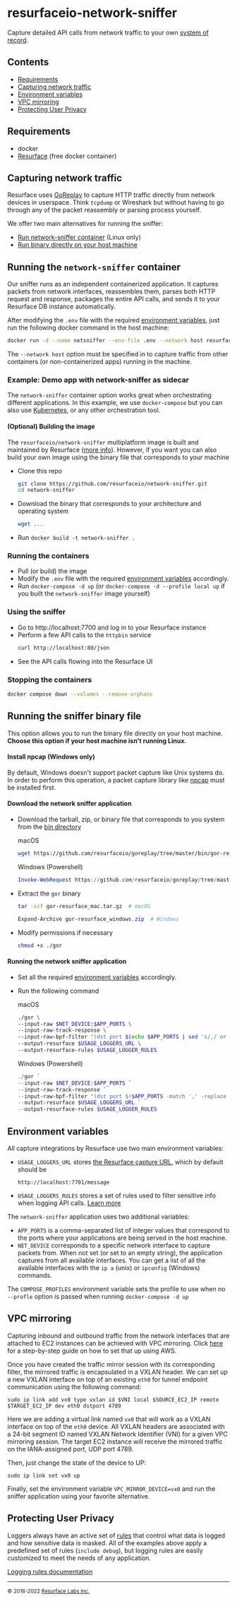 # resurfaceio-network-sniffer

Capture detailed API calls from network traffic to your own [system of record](https://resurface.io).

## Contents

- [Requirements](#requirements)
- [Capturing network traffic](#capturing-network-traffic)
- [Environment variables](#environment-variables)
- [VPC mirroring](#vpc-mirroring)
- [Protecting User Privacy](#protecting-user-privacy)

## Requirements

- docker
- [Resurface](https://resurface.io/installation) (free docker container)

## Capturing network traffic

Resurface uses [GoReplay](https://github.com/resurfaceio/goreplay) to capture HTTP traffic directly from network devices in userspace. Think `tcpdump` or Wireshark but without having to go through any of the packet reassembly or parsing process yourself.

We offer two main alternatives for running the sniffer:
- [Run network-sniffer container](#network-sniffer-container) (Linux only)
- [Run binary directly on your host machine](#direct-approach)

## Running the `network-sniffer` container

Our sniffer runs as an independent containerized application. It captures packets from network interfaces, reassembles them, parses both HTTP request and response, packages the entire API calls, and sends it to your Resurface DB instance automatically.

After modifying the `.env` file with the required [environment variables](#environment-variables), just run the following docker command in the host machine:

```bash
docker run -d --name netsniffer --env-file .env --network host resurfaceio/network-sniffer:1.2.3
```

The `--network host` option must be specified in to capture traffic from other containers (or non-containerized apps) running in the machine.

### Example: Demo app with network-sniffer as sidecar

The `network-sniffer` container option works great when orchestrating different applications. In this example, we use `docker-compose` but you can also use [Kubernetes](https://resurface.io/docs#sniffer-daemonset), or any other orchestration tool.

#### (Optional) Building the image

The `resurfaceio/network-sniffer` multiplatform image is built and maintained by Resurface ([more info](./buildx/README.md)). However, if you want you can also build your own image using the binary file that corresponds to your machine

- Clone this repo
    ```bash
    git clone https://github.com/resurfaceio/network-sniffer.git
    cd network-sniffer
    ```
- Download the binary that corresponds to your architecture and operating system
    ```bash
    wget ...
    ```
- Run `docker build -t network-sniffer .`

### Running the containers

- Pull (or build) the image
- Modify the `.env` file with the required [environment variables](#environment-variables) accordingly.
- Run `docker-compose -d up` (or `docker-compose -d --profile local up` if you built the `network-sniffer` image yourself)

### Using the sniffer

- Go to http://localhost:7700 and log in to your Resurface instance
- Perform a few API calls to the `httpbin` service
    ```bash
    curl http://localhost:80/json
    ```
- See the API calls flowing into the Resurface UI

### Stopping the containers

```bash
docker compose down --volumes --remove-orphans
```

## Running the sniffer binary file

This option allows you to run the binary file directly on your host machine. **Choose this option if your host machine isn't running Linux.**

#### Install npcap (Windows only)

By default, Windows doesn't support packet capture like Unix systems do. In order to perform this operation, a packet capture library like [npcap](https://nmap.org/npcap/) must be installed first.

#### Download the network sniffer application

- Download the tarball, zip, or binary file that corresponds to you system from the [bin directory](https://github.com/resurfaceio/goreplay/tree/master/bin)

    macOS
    ```bash
    wget https://github.com/resurfaceio/goreplay/tree/master/bin/gor-resurface_mac.tar.gz
    ```
    Windows (Powershell)
    ```powershell
    Invoke-WebRequest https://github.com/resurfaceio/goreplay/tree/master/bin/gor-resurface_windows.zip -OutFile C:\gor-resurface_windows.zip
    ```
- Extract the `gor` binary
    ```bash
    tar -xzf gor-resurface_mac.tar.gz  # macOS
    ```
    ```powershell
    Expand-Archive gor-resurface_windows.zip  # Windows
    ```
- Modify permissions if necessary
    ```bash
    chmod +x ./gor
    ```

#### Running the network sniffer application

- Set all the required [environment variables](#environment-variables) accordingly.
- Run the following command

    macOS
    ```bash
    ./gor \
    --input-raw $NET_DEVICE:$APP_PORTS \
    --input-raw-track-response \
    --input-raw-bpf-filter "(dst port $(echo $APP_PORTS | sed 's/,/ or /g')) or (src port $(echo $APP_PORTS | sed 's/,/ or /g'))" \
    --output-resurface $USAGE_LOGGERS_URL \
    --output-resurface-rules $USAGE_LOGGER_RULES
    ```
    Windows (Powershell)
    ```powershell
    ./gor `
    --input-raw $NET_DEVICE:$APP_PORTS `
    --input-raw-track-response `
    --input-raw-bpf-filter "(dst port $($APP_PORTS -match ',' -replace ' or ')) or (src port $($APP_PORTS -match ',' -replace ' or '))" `
    --output-resurface $USAGE_LOGGERS_URL `
    --output-resurface-rules $USAGE_LOGGER_RULES
    ```

## Environment variables

All capture integrations by Resurface use two main environment variables:

- `USAGE_LOGGERS_URL` stores [the Resurface capture URL](https://resurface.io/docs#getting-capture-url), which by default should be
    ```
    http://localhost:7701/message
    ```
- `USAGE_LOGGERS_RULES` stores a set of rules used to filter sensitive info when logging API calls. [Learn more](#protecting-user-privacy)

The `network-sniffer` application uses two additional variables:

- `APP_PORTS` is a comma-separated list of integer values that correspond to the ports where your applications are being served in the host machine.
- `NET_DEVICE` corresponds to a specific network interface to capture packets from. When not set (or set to an empty string), the application captures from all available interfaces. You can get a list of all the available interfaces with the `ip a` (unix) or `ipconfig` (Windows) commands.

The `COMPOSE_PROFILES` environment variable sets the profile to use when no `--profle` option is passed when running `docker-compose -d up`

## VPC mirroring

Capturing inbound and outbound traffic from the network interfaces that are attached to EC2 instances can be achieved with VPC mirroring. Click [here](http://resurface.io/blog/api-calls-with-aws-vpc-mirroring) for a step-by-step guide on how to set that up using AWS.

Once you have created the traffic mirror session with its corresponding filter, the mirrored traffic is encapsulated in a VXLAN header. We can set up a new VXLAN interface on top of an existing `eth0` for tunnel endpoint communication using the following command:

    sudo ip link add vx0 type vxlan id $VNI local $SOURCE_EC2_IP remote $TARGET_EC2_IP dev eth0 dstport 4789

Here we are adding a virtual link named `vx0` that will work as a VXLAN interface on top of the `eth0` device. All VXLAN headers are associated with a 24-bit segment ID named VXLAN Network Identifier (VNI) for a given VPC mirroring session. The target EC2 instance will receive the mirrored traffic on the IANA-assigned port, UDP port 4789.

Then, just change the state of the device to UP:

    sudo ip link set vx0 up

Finally, set the environment variable `VPC_MIRROR_DEVICE=vx0` and  run the sniffer application using your favorite alternative.

## Protecting User Privacy

Loggers always have an active set of <a href="https://resurface.io/logging-rules">rules</a> that control what data is logged
and how sensitive data is masked. All of the examples above apply a predefined set of rules (`include debug`),
but logging rules are easily customized to meet the needs of any application.

<a href="https://resurface.io/logging-rules">Logging rules documentation</a>

---
<small>&copy; 2016-2022 <a href="https://resurface.io">Resurface Labs Inc.</a></small>
